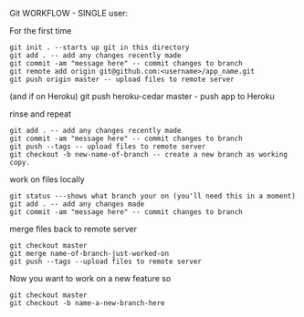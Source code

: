Git WORKFLOW - SINGLE user:

For the first time
    
    git init . --starts up git in this directory
    git add . -- add any changes recently made
    git commit -am "message here" -- commit changes to branch
    git remote add origin git@github.com:<username>/app_name.git
    git push origin master -- upload files to remote server
   (and if on Heroku)
    git push heroku-cedar master - push app to Heroku


rinse and repeat
    
    git add . -- add any changes recently made
    git commit -am "message here" -- commit changes to branch
    git push --tags -- upload files to remote server
    git checkout -b new-name-of-branch -- create a new branch as working copy.


work on files locally 
    
    git status ---shows what branch your on (you'll need this in a moment)
    git add . -- add any changes made
    git commit -am "message here" -- commit changes to branch


merge files back to remote server
    
    git checkout master
    git merge name-of-branch-just-worked-on
    git push --tags --upload files to remote server


Now you want to work on a new feature so
   
    git checkout master
    git checkout -b name-a-new-branch-here